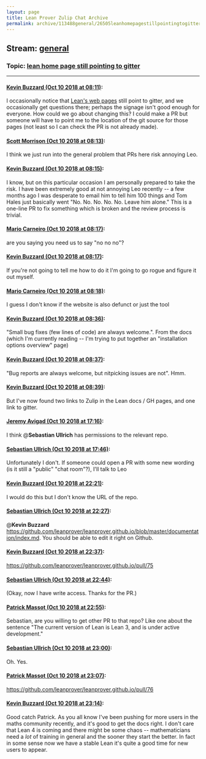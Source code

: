 ```yaml
---
layout: page
title: Lean Prover Zulip Chat Archive 
permalink: archive/113488general/26505leanhomepagestillpointingtogitter.html
---
```


## Stream: [general](index.html)
### Topic: [lean home page still pointing to gitter](26505leanhomepagestillpointingtogitter.html)

---

#### [Kevin Buzzard (Oct 10 2018 at 08:11)](https://leanprover.zulipchat.com/#narrow/stream/113488-general/topic/lean%20home%20page%20still%20pointing%20to%20gitter/near/135521404):
I occasionally notice that [Lean's web pages](https://leanprover.github.io/documentation/) still point to gitter, and we occasionally get questions there; perhaps the signage isn't good enough for everyone. How could we go about changing this? I could make a PR but someone will have to point me to the location of the git source for those pages (not least so I can check the PR is not already made).

#### [Scott Morrison (Oct 10 2018 at 08:13)](https://leanprover.zulipchat.com/#narrow/stream/113488-general/topic/lean%20home%20page%20still%20pointing%20to%20gitter/near/135521477):
I think we just run into the general problem that PRs here risk annoying Leo.

#### [Kevin Buzzard (Oct 10 2018 at 08:15)](https://leanprover.zulipchat.com/#narrow/stream/113488-general/topic/lean%20home%20page%20still%20pointing%20to%20gitter/near/135521556):
I know, but on this particular occasion I am personally prepared to take the risk. I have been extremely good at not annoying Leo recently -- a few months ago I was desperate to email him to tell him 100 things and Tom Hales just basically went "No. No. No. No. No. Leave him alone." This is a one-line PR to fix something which is broken and the review process is trivial.

#### [Mario Carneiro (Oct 10 2018 at 08:17)](https://leanprover.zulipchat.com/#narrow/stream/113488-general/topic/lean%20home%20page%20still%20pointing%20to%20gitter/near/135521622):
are you saying you need us to say "no no no"?

#### [Kevin Buzzard (Oct 10 2018 at 08:17)](https://leanprover.zulipchat.com/#narrow/stream/113488-general/topic/lean%20home%20page%20still%20pointing%20to%20gitter/near/135521627):
If you're not going to tell me how to do it I'm going to go rogue and figure it out myself.

#### [Mario Carneiro (Oct 10 2018 at 08:18)](https://leanprover.zulipchat.com/#narrow/stream/113488-general/topic/lean%20home%20page%20still%20pointing%20to%20gitter/near/135521670):
I guess I don't know if the website is also defunct or just the tool

#### [Kevin Buzzard (Oct 10 2018 at 08:36)](https://leanprover.zulipchat.com/#narrow/stream/113488-general/topic/lean%20home%20page%20still%20pointing%20to%20gitter/near/135522279):
"Small bug fixes (few lines of code) are always welcome.". From the docs (which I'm currently reading -- I'm trying to put together an "installation options overview" page)

#### [Kevin Buzzard (Oct 10 2018 at 08:37)](https://leanprover.zulipchat.com/#narrow/stream/113488-general/topic/lean%20home%20page%20still%20pointing%20to%20gitter/near/135522296):
"Bug reports are always welcome, but nitpicking issues are not". Hmm.

#### [Kevin Buzzard (Oct 10 2018 at 08:39)](https://leanprover.zulipchat.com/#narrow/stream/113488-general/topic/lean%20home%20page%20still%20pointing%20to%20gitter/near/135522369):
But I've now found two links to Zulip in the Lean docs / GH pages, and one link to gitter.

#### [Jeremy Avigad (Oct 10 2018 at 17:16)](https://leanprover.zulipchat.com/#narrow/stream/113488-general/topic/lean%20home%20page%20still%20pointing%20to%20gitter/near/135548324):
I think @**Sebastian Ullrich** has permissions to the relevant repo.

#### [Sebastian Ullrich (Oct 10 2018 at 17:46)](https://leanprover.zulipchat.com/#narrow/stream/113488-general/topic/lean%20home%20page%20still%20pointing%20to%20gitter/near/135550144):
Unfortunately I don't. If someone could open a PR with some new wording (is it still a "public" "chat room"?), I'll talk to Leo

#### [Kevin Buzzard (Oct 10 2018 at 22:21)](https://leanprover.zulipchat.com/#narrow/stream/113488-general/topic/lean%20home%20page%20still%20pointing%20to%20gitter/near/135565883):
I would do this but I don't know the URL of the repo.

#### [Sebastian Ullrich (Oct 10 2018 at 22:27)](https://leanprover.zulipchat.com/#narrow/stream/113488-general/topic/lean%20home%20page%20still%20pointing%20to%20gitter/near/135566152):
@**Kevin Buzzard** https://github.com/leanprover/leanprover.github.io/blob/master/documentation/index.md. You should be able to edit it right on Github.

#### [Kevin Buzzard (Oct 10 2018 at 22:37)](https://leanprover.zulipchat.com/#narrow/stream/113488-general/topic/lean%20home%20page%20still%20pointing%20to%20gitter/near/135566628):
https://github.com/leanprover/leanprover.github.io/pull/75

#### [Sebastian Ullrich (Oct 10 2018 at 22:44)](https://leanprover.zulipchat.com/#narrow/stream/113488-general/topic/lean%20home%20page%20still%20pointing%20to%20gitter/near/135566974):
(Okay, now I have write access. Thanks for the PR.)

#### [Patrick Massot (Oct 10 2018 at 22:55)](https://leanprover.zulipchat.com/#narrow/stream/113488-general/topic/lean%20home%20page%20still%20pointing%20to%20gitter/near/135567577):
Sebastian, are you willing to get other PR to that repo? Like one about the sentence "The current version of Lean is Lean 3, and is under active development."

#### [Sebastian Ullrich (Oct 10 2018 at 23:00)](https://leanprover.zulipchat.com/#narrow/stream/113488-general/topic/lean%20home%20page%20still%20pointing%20to%20gitter/near/135567853):
Oh. Yes.

#### [Patrick Massot (Oct 10 2018 at 23:07)](https://leanprover.zulipchat.com/#narrow/stream/113488-general/topic/lean%20home%20page%20still%20pointing%20to%20gitter/near/135568270):
https://github.com/leanprover/leanprover.github.io/pull/76

#### [Kevin Buzzard (Oct 10 2018 at 23:14)](https://leanprover.zulipchat.com/#narrow/stream/113488-general/topic/lean%20home%20page%20still%20pointing%20to%20gitter/near/135568597):
Good catch Patrick. As you all know I've been pushing for more users in the maths community recently, and it's good to get the docs right. I don't care that Lean 4 is coming and there might be some chaos -- mathematicians need a *lot* of training in general and the sooner they start the better. In fact in some sense now we have a stable Lean it's quite a good time for new users to appear.

